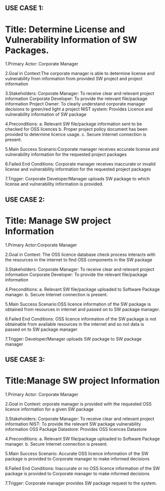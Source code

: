 ## USE CASE 1:

# Title: Determine License and Vulnerability Information of SW Packages.

1.Primary Actor: Corporate Manager

2.Goal in Context:The corporate manager is able to determine license and vulnerability from information from provided SW project and project information 

3.Stakeholders:
Corporate Manager: To receive clear and relevant project information 
Corporate Developer: To provide the relevant file/package information 
Project Owner: To clearly understand corporate manager decisions to green/red light a project 
NIST system: Provides Licence and vulnerability information of SW package 

4.Preconditions:
a. Relevant SW file/package information sent to be checked for OSS licences 
b. Proper project policy document has been provided to determine licence usage. 
c. Secure Internet connection is present. 

5.Main Success Scenario:Corporate manager receives accurate license and vulnerability information for the requested project packages 

6.Failed End Conditions: Corporate manager receives inaccurate or invalid license and vulnerability information for the requested project packages 

7.Trigger: Corporate Developer/Manager uploads SW package to which license and vulnerability information is provided. 


## USE CASE 2:
# Title: Manage SW project Information	 
1.Primary Actor:Corporate Manager 

2.Goal in Context: The OSS licence database check process interacts with the resources in the internet to find OSS components in the SW package

3.Stakeholders: 
Corporate Manager: To receive clear and relevant project information 
Corporate Developer: To provide the relevant file/package information 

4.Preconditions:
a. Relevant SW file/package uploaded to Software Package manager. 
b. Secure Internet connection is present. 

5.Main Success Scenario:OSS licence information of the SW package is obtained from resources in internet and passed on to SW package manager. 

6.Failed End Conditions: OSS licence information of the SW package is not obtainable from available resources in the internet and so not data is passed on to SW package manager

7.Trigger: Developer/Manager uploads SW package to SW package manager


## USE CASE 3:
# Title:Manage SW project Information	

1.Primary Actor: Corporate Manager

2.Goal in Context: orporate manager is provided with the requested OSS licence information for a given SW package

3.Stakeholders: 
Corporate Manager: To receive clear and relevant project information 
NIST: To provide the relevant SW package vulnerability information 
OSS Package Datastore: Provides OSS licences Datastore

4.Preconditions: 
a. Relevant SW file/package uploaded to Software Package manager. 
b. Secure Internet connection is present. 

5.Main Success Scenario: Accurate OSS licence information of the SW package is provided to Corporate manager to make informed decisions

6.Failed End Conditions: Inaccurate or no OSS licence information of the SW package is provided to Corporate manager to make informed decisions

7.Trigger: Corporate manager provides SW package request to the system.

